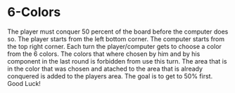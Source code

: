 # 6-Colors
The player must conquer 50 percent of the board before the computer does so.
The player starts from the left bottom corner.
The computer starts from the top right corner.
Each turn the player/computer gets to choose a color from the 6 colors.
The colors that where chosen by him and by his component in the last round is forbidden from use this turn.
The area that is in the color that was chosen and atached to the area that is already conquered is added to the players area.
The goal is to get to 50% first.
Good Luck!
